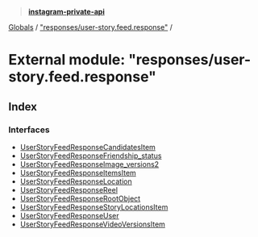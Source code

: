 > **[instagram-private-api](../README.md)**

[Globals](../README.md) / ["responses/user-story.feed.response"](_responses_user_story_feed_response_.md) /

# External module: "responses/user-story.feed.response"

## Index

### Interfaces

* [UserStoryFeedResponseCandidatesItem](../interfaces/_responses_user_story_feed_response_.userstoryfeedresponsecandidatesitem.md)
* [UserStoryFeedResponseFriendship_status](../interfaces/_responses_user_story_feed_response_.userstoryfeedresponsefriendship_status.md)
* [UserStoryFeedResponseImage_versions2](../interfaces/_responses_user_story_feed_response_.userstoryfeedresponseimage_versions2.md)
* [UserStoryFeedResponseItemsItem](../interfaces/_responses_user_story_feed_response_.userstoryfeedresponseitemsitem.md)
* [UserStoryFeedResponseLocation](../interfaces/_responses_user_story_feed_response_.userstoryfeedresponselocation.md)
* [UserStoryFeedResponseReel](../interfaces/_responses_user_story_feed_response_.userstoryfeedresponsereel.md)
* [UserStoryFeedResponseRootObject](../interfaces/_responses_user_story_feed_response_.userstoryfeedresponserootobject.md)
* [UserStoryFeedResponseStoryLocationsItem](../interfaces/_responses_user_story_feed_response_.userstoryfeedresponsestorylocationsitem.md)
* [UserStoryFeedResponseUser](../interfaces/_responses_user_story_feed_response_.userstoryfeedresponseuser.md)
* [UserStoryFeedResponseVideoVersionsItem](../interfaces/_responses_user_story_feed_response_.userstoryfeedresponsevideoversionsitem.md)